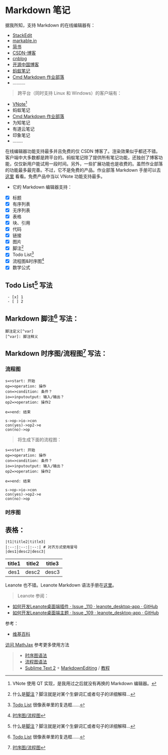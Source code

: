 <link href="../../css/style.css" rel="stylesheet" type="text/css" />

# Markdown 笔记
据我所知，支持 Markdown 的在线编辑器有：

- [StackEdit](https://stackedit.io/editor)
- [markable.in](https://markable.in/editor/)
- [简书](https://www.jianshu.com)
- [CSDN-博客](https://blog.csdn.net)
- [cnblog](https://www.cnblog.com)
- [开源中国博客](https://www.oschina.net/blog)
- [蚂蚁笔记](https://www.leanote.com)
- [Cmd Markdown 作业部落](https://www.zybuluo.com)
- ..........


> 跨平台（同时支持 Linux 和 Windows）的客户端有：

- [VNote](https://github.com/tamlok/vnote)[^vnote]
- 蚂蚁笔记
- [Cmd Markdown 作业部落](https://www.zybuluo.com/)
- 为知笔记
- 有道云笔记
- 印象笔记
- ........

在线编辑器功能支持最多并且免费的仅 CSDN 博客了。渲染效果似乎都还不错。客户端中大多数都是跨平台的。蚂蚁笔记除了提供所有笔记功能，还独创了博客功能，仅仅新用户能试用一段时间。另外，一些扩展功能也是收费的。虽然作业部落的功能最多最完善。不过，它不是免费的产品。作业部落 Markdown 手册可以去 [这里](https://www.zybuluo.com/mdeditor?) 看看。免费产品中当以 VNote 功能支持最多。

+ 它的 Markdown 编辑器支持：

 - [x] 标题
 - [x] 有序列表
 - [x] 无序列表
 - [x] 表格
 - [x] 块、引用
 - [x] 代码
 - [x] 链接
 - [x] 图片
 - [x] 脚注[^1]
 - [x] Todo List[^2]
 - [x] 流程图&时序图[^3]
 - [x] 数学公式

## Todo List[^1] 写法
```
 - [x] 1
 - [ ] 2
```

## Markdown 脚注[^2] 写法：
```
脚注定义[^var]
[^var]: 脚注释义
```

## Markdown 时序图/流程图[^3] 写法：

### 流程图

```
s=>start: 开始
op=>operation: 操作
con=>condition: 条件？
io=>inputoutput: 输入/输出？
op2=>operation: 操作2

e=>end: 结束

s->op->io->con
con(yes)->op2->e
con(no)->op

```

> 将生成下面的流程图：

```flow
s=>start: 开始
op=>operation: 操作
con=>condition: 条件？
io=>inputoutput: 输入/输出？
op2=>operation: 操作2

e=>end: 结束

s->op->io->con
con(yes)->op2->e
con(no)->op
```


### 时序图

## 表格：

```
|t1|title2|title3|
|:--:|:--:|:--:| # 对齐方式使用冒号
|des1|desc2|desc3|
```

|title1|title2|title3|
|:--:|:--:|:--:|
|des1|desc2|desc3|

Leanote 也不错。Leanote Markdown 语法手册在[这里](http://www.leanote.com/blog/post/531b263bdfeb2c0ea9000002)。

> Leanote 参阅： 

+ [如何开发Leanote桌面端插件 · Issue _110 · leanote_desktop-app · GitHub](https://github.com/leanote/desktop-app/issues/110)
+ [如何开发Leanote桌面端主题 · Issue _109 · leanote_desktop-app · GitHub](https://github.com/leanote/desktop-app/issues/109)

[^1]: 什么是[脚注][]？脚注就是对某个生僻词汇或者句子的详细解释…
[^2]: [Todo List][] 很像表单里的复选框……
[^3]: [时序图/流程图][4]
[^4]: [TOC][5]

[1]: https://
[2]: https://
[3]: https://
[4]: https://
[5]: https://
[脚注]: https://
[Todo List]: https://

参考：

+ <a href="https://zh.wikipedia.org/wiki/Markdown" target="_blank"> 维基百科

[1]: http://math.stackexchange.com/
[2]: https://github.com/jmcmanus/pagedown-extra "Pagedown Extra"
[3]: http://meta.math.stackexchange.com/questions/5020/mathjax-basic-tutorial-and-quick-reference
[4]: http://bramp.github.io/js-sequence-diagrams/
[5]: http://adrai.github.io/flowchart.js/
[6]: https://github.com/benweet/stackedit

访问 [MathJax](http://meta.math.stackexchange.com/questions/5020/mathjax-basic-tutorial-and-quick-reference) 参考更多使用方法

> - [时序图语法](http://bramp.github.io/js-sequence-diagrams/)
> - [流程图语法](http://adrai.github.io/flowchart.js)
> - [Sublime Text 2](http://www.sublimetext.com/2) + [MarkdownEditing](http://ttscoff.github.com/MarkdownEditing/) / [教程](http://lucifr.com/2012/07/12/markdownediting-for-sublime-text-2/)

[^vnote]: VNote 使用 QT 实现，是我用过之后就没有再换的 Markdown 编辑器。
